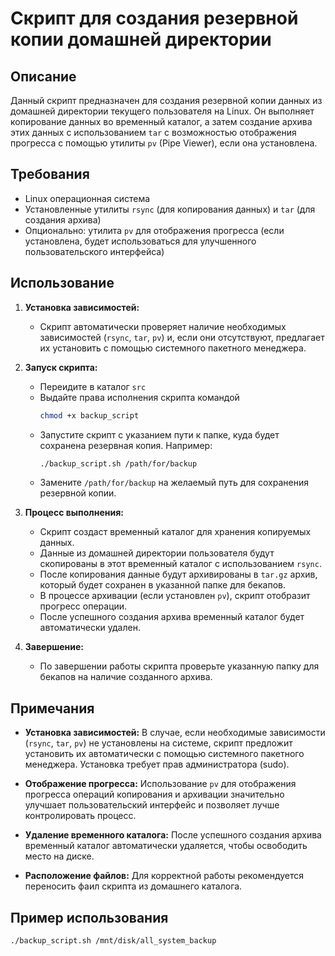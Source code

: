 # Скрипт для создания резервной копии домашней директории

## Описание

Данный скрипт предназначен для создания резервной копии данных из домашней директории текущего пользователя на Linux. Он выполняет копирование данных во временный каталог, а затем создание архива этих данных с использованием `tar` с возможностью отображения прогресса с помощью утилиты `pv` (Pipe Viewer), если она установлена.

## Требования

- Linux операционная система
- Установленные утилиты `rsync` (для копирования данных) и `tar` (для создания архива)
- Опционально: утилита `pv` для отображения прогресса (если установлена, будет использоваться для улучшенного пользовательского интерфейса)

## Использование

1. **Установка зависимостей:**
   - Скрипт автоматически проверяет наличие необходимых зависимостей (`rsync`, `tar`, `pv`) и, если они отсутствуют, предлагает их установить с помощью системного пакетного менеджера.

2. **Запуск скрипта:**
   - Переидите в каталог `src`
   - Выдайте права исполнения скрипта командой
     ```bash
     chmod +x backup_script
     ```
   - Запустите скрипт с указанием пути к папке, куда будет сохранена резервная копия. Например:
     ```bash
     ./backup_script.sh /path/for/backup
     ```
   - Замените `/path/for/backup` на желаемый путь для сохранения резервной копии.

3. **Процесс выполнения:**
   - Скрипт создаст временный каталог для хранения копируемых данных.
   - Данные из домашней директории пользователя будут скопированы в этот временный каталог с использованием `rsync`.
   - После копирования данные будут архивированы в `tar.gz` архив, который будет сохранен в указанной папке для бекапов.
   - В процессе архивации (если установлен `pv`), скрипт отобразит прогресс операции.
   - После успешного создания архива временный каталог будет автоматически удален.

4. **Завершение:**
   - По завершении работы скрипта проверьте указанную папку для бекапов на наличие созданного архива.

## Примечания

- **Установка зависимостей:** В случае, если необходимые зависимости (`rsync`, `tar`, `pv`) не установлены на системе, скрипт предложит установить их автоматически с помощью системного пакетного менеджера. Установка требует прав администратора (sudo).

- **Отображение прогресса:** Использование `pv` для отображения прогресса операций копирования и архивации значительно улучшает пользовательский интерфейс и позволяет лучше контролировать процесс.

- **Удаление временного каталога:** После успешного создания архива временный каталог автоматически удаляется, чтобы освободить место на диске.

- **Расположение файлов:** Для корректной работы рекомендуется переносить фаил скрипта из домашнего каталога.

## Пример использования

```bash
./backup_script.sh /mnt/disk/all_system_backup

